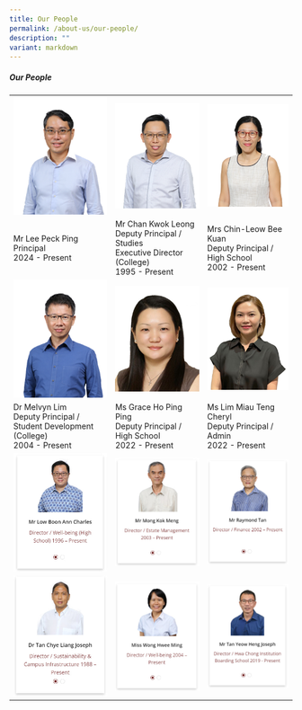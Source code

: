 ```yaml
---
title: Our People
permalink: /about-us/our-people/
description: ""
variant: markdown
---
```

##### Our People


|  |  |  |
| -------- | -------- | -------- |
|<img style="width:100%" src="/images/peoplev2_1.png">|<img style="width:100%" src="/images/peoplev2_2.png">| <img style="width:100%" src="/images/peoplev2_3.png">|
|Mr Lee Peck Ping <br> Principal <br> 2024 - Present|Mr Chan Kwok Leong<br> Deputy Principal / Studies <br> Executive Director (College) <br> 1995 - Present| Mrs Chin-Leow Bee Kuan <br>Deputy Principal / High School <br> 2002 - Present|
|<img style="width:100%" src="/images/peoplev2_4.png">|<img style="width:100%" src="/images/peoplev2_5.png">| <img style="width:100%" src="/images/peoplev2_6.png">|
|Dr Melvyn Lim <br> Deputy Principal / Student Development (College) <br> 2004 - Present|Ms Grace Ho Ping Ping <br> Deputy Principal / High School <br> 2022 - Present|Ms Lim Miau Teng Cheryl <br> Deputy Principal / Admin <br> 2022 - Present|
|<img style="width:100%" src="/images/people16.jpg">|<img style="width:100%" src="/images/people17.jpg">| <img style="width:100%" src="/images/people18.jpg">|
|<img style="width:100%" src="/images/people19.jpg">|<img style="width:100%" src="/images/people20.jpg">| <img style="width:100%" src="/images/people21.jpg">|